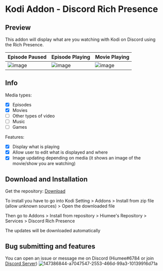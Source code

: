 # Kodi Addon - Discord Rich Presence

## Preview
This addon will display what are you watching with Kodi on Discord using the Rich Presence.

Episode Paused  | Episode Playing| Movie Playing
----------------|----------------|--------------
![image](https://user-images.githubusercontent.com/42638867/147386844-a7047547-2553-466d-99a3-10139916d71a.png)|![image](https://user-images.githubusercontent.com/42638867/147386853-e60f2031-61ff-4dfc-8cbe-f99cc159c73d.png)|![image](https://user-images.githubusercontent.com/42638867/147386930-b00d8f0a-b961-4e8f-9a42-6112f03eab45.png)

## Info
Media types:
- [x] Episodes
- [x] Movies
- [ ] Other types of video
- [ ] Music
- [ ] Games

Features:
- [x] Display what is playing
- [x] Allow user to edit what is displayed and where
- [x] Image updating depending on media (it shows an image of the movie/show you are watching)

## Download and Installation

Get the repository: [Download](https://github.com/Hiumee/kodi-repository/raw/main/zips/repository.hiumee/repository.hiumee-1.0.2.zip)

To install you have to go into Kodi Setting > Addons > Install from zip file (allow unknown sources) > Open the downloaded file

Then go to Addons > Install from repository > Hiumee's Repository > Services > Discord Rich Presence

The updates will be downloaded automatically

## Bug submitting and features
You can open an issue or message me on Discord (Hiumee#6784 or join [Discord Server](https://discord.gg/MmCUM7dbjr))
![147386844-a7047547-2553-466d-99a3-10139916d71a](https://user-images.githubusercontent.com/42638867/147386903-267ad552-a1de-4164-9481-2116d7187fd5.png)

